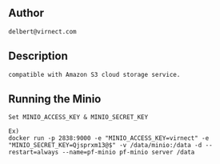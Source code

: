 ## Author

```
delbert@virnect.com
```

## Description

```
compatible with Amazon S3 cloud storage service.
```

## Running the Minio

```
Set MINIO_ACCESS_KEY & MINIO_SECRET_KEY 

Ex)
docker run -p 2838:9000 -e "MINIO_ACCESS_KEY=virnect" -e "MINIO_SECRET_KEY=Qjsprxm13@$" -v /data/minio:/data -d --restart=always --name=pf-minio pf-minio server /data

```
